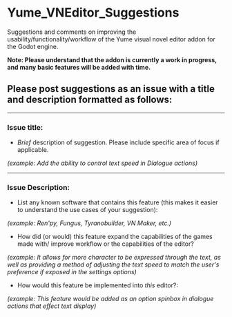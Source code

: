 # Yume_VNEditor_Suggestions
Suggestions and comments on improving the usability/functionality/workflow of the Yume visual novel editor addon for the Godot engine.


**Note: Please understand that the addon is currently a work in progress, and many basic features will be added with time.**


## Please post suggestions as an issue with a title and description formatted as follows:

---

### Issue title: 

* _Brief_ description of suggestion.  Please include specific area of focus if applicable.

_(example: Add the ability to control text speed in Dialogue actions)_

---

### Issue Description: 

* List any known software that contains this feature (this makes it easier to understand the use cases of your suggestion):

 _(example: Ren'py, Fungus, Tyranobuilder, VN Maker, etc.)_


* How did (or would) this feature expand the capabilities of the games made with/ improve workflow or the capabilities of the editor?

 _(example: It allows for more character to be expressed through the text, as well as providing a method of adjusting the text speed to match the user's preference if exposed in the settings options)_


* How would this feature be implemented into _this_ editor?:

 _(example: This feature would be added as an option spinbox in dialogue actions that effect text display)_

 
